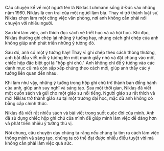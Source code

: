 
Câu chuyện kể về một người tên là Niklas Luhmann sống ở Đức vào những năm 1960. Niklas là con trai của một người làm bia. Thay vì trở thành luật sư, Niklas chọn làm một công việc văn phòng, nơi anh không cần phải nói chuyện với nhiều người.

Sau khi làm việc, anh thích đọc sách về triết học và xã hội học. Khi đọc, Niklas thường ghi chép lại những ý tưởng hay, nhưng cách ghi chép của anh không giúp anh phát triển những ý tưởng đó.

Sau đó, anh có một ý tưởng hay! Thay vì ghi chép theo cách thông thường, anh bắt đầu viết mỗi ý tưởng lên một mảnh giấy nhỏ và đặt chúng vào một chiếc hộp đặc biệt gọi là "hộp ghi chú." Anh không chỉ để ý tưởng vào các danh mục cũ mà còn sắp xếp chúng theo cách mới, giúp anh thấy các ý tưởng liên quan đến nhau.

Khi làm như vậy, những ý tưởng trong hộp ghi chú trở thành bạn đồng hành của anh, giúp anh suy nghĩ và sáng tạo. Sau một thời gian, Niklas đã viết một cuốn sách và gửi cho một giáo sư nổi tiếng. Người giáo sư rất thích và mời Niklas trở thành giáo sư tại một trường đại học, mặc dù anh không có bằng cấp chính thức.

Niklas đã viết rất nhiều sách và bài viết trong suốt cuộc đời của mình. Anh đã sử dụng chiếc hộp ghi chú của mình để giúp mình làm việc dễ dàng hơn và phát triển nhiều ý tưởng thú vị.

Nói chung, câu chuyện dạy chúng ta rằng nếu chúng ta tìm ra cách làm việc thông minh và sáng tạo, chúng ta có thể đạt được nhiều điều tuyệt vời mà không cần phải làm việc quá sức.